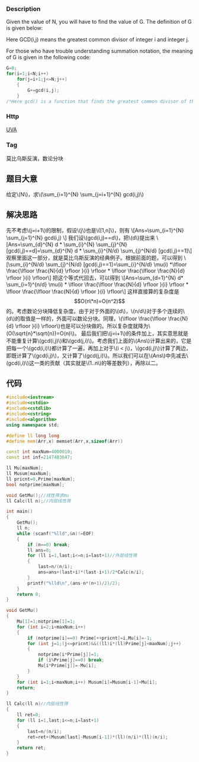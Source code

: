 ###  Description
 Given the value of N, you will have to find the value of G. The definition of G is given below:

Here GCD(i,j) means the greatest common divisor of integer i and integer j.

For those who have trouble understanding summation notation, the meaning of G is given in the following code:
```cpp
G=0;
for(i=1;i<N;i++)
	for(j=i+1;j<=N;j++)
	{
    	G+=gcd(i,j);
	}
/*Here gcd() is a function that finds the greatest common divisor of the two input numbers*/
```
### Http
[UVA](https://vjudge.net/problem/UVA-11426)
### Tag
莫比乌斯反演，数论分块
## 题目大意
给定\\(N\\)，求\\(\sum\_{i=1}^{N} \sum\_{j=i+1}^{N} gcd(i,j)\\)
## 解决思路
先不考虑\\(j=i+1\\)的限制，假设\\(j\\)也是\\([1,n]\\)，则有
\\[Ans=\sum\_{i=1}^{N} \sum\_{j=1}^{N} gcd(i,j) \\]
我们设\\(gcd(i,j)==d\\)，把\\(d\\)提出来
\\[Ans=\sum\_{d}^{N} d \* \sum\_{i}^{N} \sum\_{j}^{N} [gcd(i,j)==d]=\sum\_{d}^{N} d \* \sum\_{i}^{N/d} \sum\_{j}^{N/d} [gcd(i,j)==1]\\]
观察里面这一部分，就是莫比乌斯反演的经典例子。根据前面的题，可以得到
\\[\sum\_{i}^{N/d} \sum\_{j}^{N/d} [gcd(i,j)==1]=\sum\_{i}^{N/d} \mu(i) \*\lfloor \frac{\lfloor \frac{N}{d} \rfloor }{i} \rfloor \* \lfloor \frac{\lfloor \frac{N}{d} \rfloor }{i} \rfloor\\]
把这个等式代回去，可以得到
\\[Ans=\sum\_{d=1}^{N} d\* \sum\_{i=1}^{n/d} \mu(i) \* \lfloor \frac{\lfloor \frac{N}{d} \rfloor }{i} \rfloor \* \lfloor \frac{\lfloor \frac{N}{d} \rfloor }{i} \rfloor\\]
这样直接算的复杂度是$$O(n\*n)=O(n^2)$$的。考虑数论分块降低复杂度。由于对于外面的\\(d\\)，\\(n/d\\)对于多个连续的\\(d\\)的取值是一样的，外面可以数论分块。同理，\\(\lfloor \frac{\lfloor \frac{N}{d} \rfloor }{i} \rfloor\\)也是可以分块做的。所以复杂度就降为\\(O(\sqrt{n}\*\sqrt{n})=O(n)\\)。
最后我们把\\(j=i+1\\)的条件加上，其实意思就是不能重复计算\\(gcd(i,j)\\)和\\(gcd(j,i)\\)。考虑我们上面的\\(Ans\\)计算出来的，它是把每一个\\(gcd(i,i)\\)都计算了一遍，再加上对于\\(i &lt; j\\)，\\(gcd(i,j)\\)计算了两边，即既计算了\\(gcd(i,j)\\)，又计算了\\(gcd(j,i)\\)。所以我们可以在\\(Ans\\)中先减去\\(gcd(i,i)\\)这一类的贡献（其实就是\\(1..n\\)的等差数列），再除以二。
## 代码
```cpp
#include<iostream>
#include<cstdio>
#include<cstdlib>
#include<cstring>
#include<algorithm>
using namespace std;

#define ll long long
#define mem(Arr,x) memset(Arr,x,sizeof(Arr))

const int maxNum=4000010;
const int inf=2147483647;

ll Mu[maxNum];
ll Musum[maxNum];
ll pricnt=0,Prime[maxNum];
bool notprime[maxNum];

void GetMu();//线性筛求mu
ll Calc(ll n);//内层线性筛

int main()
{
	GetMu();
	ll n;
	while (scanf("%lld",&n)!=EOF)
	{
		if (n==0) break;
		ll ans=0;
		for (ll i=1,last;i<=n;i=last+1)//外层线性筛
		{
			last=n/(n/i);
			ans=ans+(last+i)*(last-i+1)/2*Calc(n/i);
		}
		printf("%lld\n",(ans-n*(n+1)/2)/2);
	}
	return 0;
}

void GetMu()
{
	Mu[1]=1;notprime[1]=1;
	for (int i=2;i<maxNum;i++)
	{
		if (notprime[i]==0) Prime[++pricnt]=i,Mu[i]=-1;
		for (int j=1;(j<=pricnt)&&((ll)i*(ll)Prime[j]<maxNum);j++)
		{
			notprime[i*Prime[j]]=1;
			if (i%Prime[j]==0) break;
			Mu[i*Prime[j]]=-Mu[i];
		}
	}
	for (int i=1;i<maxNum;i++) Musum[i]=Musum[i-1]+Mu[i];
	return;
}

ll Calc(ll n)//内层线性筛
{
	ll ret=0;
	for (ll i=1,last;i<=n;i=last+1)
	{
		last=n/(n/i);
		ret=ret+(Musum[last]-Musum[i-1])*(ll)(n/i)*(ll)(n/i);
	}
	return ret;
}
```
